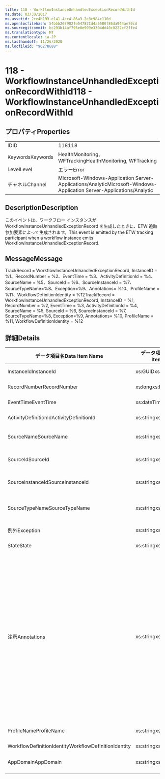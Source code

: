 ```yaml
---
title: 118 - WorkflowInstanceUnhandledExceptionRecordWithId
ms.date: 03/30/2017
ms.assetid: 2ce4b193-e141-4cc4-86a3-2e8c984c110d
ms.openlocfilehash: 54bbb267902fe547821d4a5580f86da944ae70cd
ms.sourcegitcommit: bc293b14af795e0e999e3304dd40c0222cf2ffe4
ms.translationtype: MT
ms.contentlocale: ja-JP
ms.lasthandoff: 11/26/2020
ms.locfileid: "96278688"
---
```

# <a name="118---workflowinstanceunhandledexceptionrecordwithid"></a><span data-ttu-id="1c90e-102">118 - WorkflowInstanceUnhandledExceptionRecordWithId</span><span class="sxs-lookup"><span data-stu-id="1c90e-102">118 - WorkflowInstanceUnhandledExceptionRecordWithId</span></span>

## <a name="properties"></a><span data-ttu-id="1c90e-103">プロパティ</span><span class="sxs-lookup"><span data-stu-id="1c90e-103">Properties</span></span>  
  
|||  
|-|-|  
|<span data-ttu-id="1c90e-104">ID</span><span class="sxs-lookup"><span data-stu-id="1c90e-104">ID</span></span>|<span data-ttu-id="1c90e-105">118</span><span class="sxs-lookup"><span data-stu-id="1c90e-105">118</span></span>|  
|<span data-ttu-id="1c90e-106">Keywords</span><span class="sxs-lookup"><span data-stu-id="1c90e-106">Keywords</span></span>|<span data-ttu-id="1c90e-107">HealthMonitoring、WFTracking</span><span class="sxs-lookup"><span data-stu-id="1c90e-107">HealthMonitoring, WFTracking</span></span>|  
|<span data-ttu-id="1c90e-108">Level</span><span class="sxs-lookup"><span data-stu-id="1c90e-108">Level</span></span>|<span data-ttu-id="1c90e-109">エラー</span><span class="sxs-lookup"><span data-stu-id="1c90e-109">Error</span></span>|  
|<span data-ttu-id="1c90e-110">チャネル</span><span class="sxs-lookup"><span data-stu-id="1c90e-110">Channel</span></span>|<span data-ttu-id="1c90e-111">Microsoft-Windows-Application Server-Applications/Analytic</span><span class="sxs-lookup"><span data-stu-id="1c90e-111">Microsoft-Windows-Application Server-Applications/Analytic</span></span>|  
  
## <a name="description"></a><span data-ttu-id="1c90e-112">Description</span><span class="sxs-lookup"><span data-stu-id="1c90e-112">Description</span></span>  

 <span data-ttu-id="1c90e-113">このイベントは、ワークフロー インスタンスが WorkflowInstanceUnhandledExceptionRecord を生成したときに、ETW 追跡参加要素によって生成されます。</span><span class="sxs-lookup"><span data-stu-id="1c90e-113">This event is emitted by the ETW tracking participant when a workflow instance emits WorkflowInstanceUnhandledExceptionRecord.</span></span>  
  
## <a name="message"></a><span data-ttu-id="1c90e-114">Message</span><span class="sxs-lookup"><span data-stu-id="1c90e-114">Message</span></span>  

 <span data-ttu-id="1c90e-115">TrackRecord = WorkflowInstanceUnhandledExceptionRecord, InstanceID = %1、RecordNumber = %2、EventTime = %3、ActivityDefinitionId = %4、SourceName = %5、SourceId = %6、SourceInstanceId = %7、SourceTypeName=%8、Exception=%9、Annotations= %10、ProfileName = %11、WorkflowDefinitionIdentity = %12</span><span class="sxs-lookup"><span data-stu-id="1c90e-115">TrackRecord = WorkflowInstanceUnhandledExceptionRecord, InstanceID = %1, RecordNumber = %2, EventTime = %3, ActivityDefinitionId = %4, SourceName = %5, SourceId = %6, SourceInstanceId = %7, SourceTypeName=%8, Exception=%9,  Annotations= %10, ProfileName = %11, WorkflowDefinitionIdentity = %12</span></span>  
  
## <a name="details"></a><span data-ttu-id="1c90e-116">詳細</span><span class="sxs-lookup"><span data-stu-id="1c90e-116">Details</span></span>  
  
|<span data-ttu-id="1c90e-117">データ項目名</span><span class="sxs-lookup"><span data-stu-id="1c90e-117">Data Item Name</span></span>|<span data-ttu-id="1c90e-118">データ項目の型</span><span class="sxs-lookup"><span data-stu-id="1c90e-118">Data Item Type</span></span>|<span data-ttu-id="1c90e-119">Description</span><span class="sxs-lookup"><span data-stu-id="1c90e-119">Description</span></span>|  
|--------------------|--------------------|-----------------|  
|<span data-ttu-id="1c90e-120">InstanceId</span><span class="sxs-lookup"><span data-stu-id="1c90e-120">InstanceId</span></span>|<span data-ttu-id="1c90e-121">xs:GUID</span><span class="sxs-lookup"><span data-stu-id="1c90e-121">xs:GUID</span></span>|<span data-ttu-id="1c90e-122">ワークフローのインスタンス ID</span><span class="sxs-lookup"><span data-stu-id="1c90e-122">The instance id for the workflow</span></span>|  
|<span data-ttu-id="1c90e-123">RecordNumber</span><span class="sxs-lookup"><span data-stu-id="1c90e-123">RecordNumber</span></span>|<span data-ttu-id="1c90e-124">xs:long</span><span class="sxs-lookup"><span data-stu-id="1c90e-124">xs:long</span></span>|<span data-ttu-id="1c90e-125">生成されたレコードのシーケンス番号</span><span class="sxs-lookup"><span data-stu-id="1c90e-125">The sequence number of the emitted record</span></span>|  
|<span data-ttu-id="1c90e-126">EventTime</span><span class="sxs-lookup"><span data-stu-id="1c90e-126">EventTime</span></span>|<span data-ttu-id="1c90e-127">xs:dateTime</span><span class="sxs-lookup"><span data-stu-id="1c90e-127">xs:dateTime</span></span>|<span data-ttu-id="1c90e-128">イベントの生成時刻 (UTC)</span><span class="sxs-lookup"><span data-stu-id="1c90e-128">The time in UTC when the event was emitted</span></span>|  
|<span data-ttu-id="1c90e-129">ActivityDefinitionId</span><span class="sxs-lookup"><span data-stu-id="1c90e-129">ActivityDefinitionId</span></span>|<span data-ttu-id="1c90e-130">xs:string</span><span class="sxs-lookup"><span data-stu-id="1c90e-130">xs:string</span></span>|<span data-ttu-id="1c90e-131">ワークフローのルート アクティビティの名前</span><span class="sxs-lookup"><span data-stu-id="1c90e-131">The name of the root activity in the workflow</span></span>|  
|<span data-ttu-id="1c90e-132">SourceName</span><span class="sxs-lookup"><span data-stu-id="1c90e-132">SourceName</span></span>|<span data-ttu-id="1c90e-133">xs:string</span><span class="sxs-lookup"><span data-stu-id="1c90e-133">xs:string</span></span>|<span data-ttu-id="1c90e-134">失敗して unhandledException が発生した原因のアクティビティ名</span><span class="sxs-lookup"><span data-stu-id="1c90e-134">The source activity name that faulted resulting in the unhandledException</span></span>|  
|<span data-ttu-id="1c90e-135">SourceId</span><span class="sxs-lookup"><span data-stu-id="1c90e-135">SourceId</span></span>|<span data-ttu-id="1c90e-136">xs:string</span><span class="sxs-lookup"><span data-stu-id="1c90e-136">xs:string</span></span>|<span data-ttu-id="1c90e-137">エラーの原因であるアクティビティのアクティビティ ID</span><span class="sxs-lookup"><span data-stu-id="1c90e-137">The activity id of the fault source activity</span></span>|  
|<span data-ttu-id="1c90e-138">SourceInstanceId</span><span class="sxs-lookup"><span data-stu-id="1c90e-138">SourceInstanceId</span></span>|<span data-ttu-id="1c90e-139">xs:string</span><span class="sxs-lookup"><span data-stu-id="1c90e-139">xs:string</span></span>|<span data-ttu-id="1c90e-140">エラーの原因であるアクティビティのアクティビティ インスタンス ID</span><span class="sxs-lookup"><span data-stu-id="1c90e-140">The activity instance id of the fault source activity</span></span>|  
|<span data-ttu-id="1c90e-141">SourceTypeName</span><span class="sxs-lookup"><span data-stu-id="1c90e-141">SourceTypeName</span></span>|<span data-ttu-id="1c90e-142">xs:string</span><span class="sxs-lookup"><span data-stu-id="1c90e-142">xs:string</span></span>|<span data-ttu-id="1c90e-143">失敗して unhandledException が発生した原因のアクティビティの型名</span><span class="sxs-lookup"><span data-stu-id="1c90e-143">The source activity type name that faulted resulting in the unhandledException</span></span>|  
|<span data-ttu-id="1c90e-144">例外</span><span class="sxs-lookup"><span data-stu-id="1c90e-144">Exception</span></span>|<span data-ttu-id="1c90e-145">xs:string</span><span class="sxs-lookup"><span data-stu-id="1c90e-145">xs:string</span></span>|<span data-ttu-id="1c90e-146">ハンドルされない例外の詳細</span><span class="sxs-lookup"><span data-stu-id="1c90e-146">The exception details for the unhandled exception</span></span>|  
|<span data-ttu-id="1c90e-147">State</span><span class="sxs-lookup"><span data-stu-id="1c90e-147">State</span></span>|<span data-ttu-id="1c90e-148">xs:string</span><span class="sxs-lookup"><span data-stu-id="1c90e-148">xs:string</span></span>|<span data-ttu-id="1c90e-149">ワークフローの現在の状態。</span><span class="sxs-lookup"><span data-stu-id="1c90e-149">The current state of the Workflow.</span></span>|  
|<span data-ttu-id="1c90e-150">注釈</span><span class="sxs-lookup"><span data-stu-id="1c90e-150">Annotations</span></span>|<span data-ttu-id="1c90e-151">xs:string</span><span class="sxs-lookup"><span data-stu-id="1c90e-151">xs:string</span></span>|<span data-ttu-id="1c90e-152">このイベントに追加された注釈。</span><span class="sxs-lookup"><span data-stu-id="1c90e-152">The annotations that were added to this event.</span></span> <span data-ttu-id="1c90e-153">値は、annotationValue 形式の xml 要素に格納され \<items> \< item name = "annotationName" type="System.String"> \</item> \</items> ます。</span><span class="sxs-lookup"><span data-stu-id="1c90e-153">The values are stored in an xml element in the format \<items>\< item name = "annotationName" type="System.String">annotationValue\</item>\</items>.</span></span> <span data-ttu-id="1c90e-154">注釈が指定されていない場合、文字列にはが含まれ \<items/> ます。</span><span class="sxs-lookup"><span data-stu-id="1c90e-154">If no annotations are specified then the string contains \<items/>.</span></span> <span data-ttu-id="1c90e-155">ETW イベントのサイズは、ETW バッファーのサイズまたは ETW イベントの最大ペイロードに制限されます。</span><span class="sxs-lookup"><span data-stu-id="1c90e-155">The ETW event size is limited by the ETW buffer size or the max payload for an ETW event.</span></span> <span data-ttu-id="1c90e-156">イベントのサイズが ETW の制限を超えると、注釈が削除され、注釈の値が... に置き換えられて、イベントが切り捨てられます。 \<items> \</items></span><span class="sxs-lookup"><span data-stu-id="1c90e-156">If the size of the event exceeds the ETW limits, then the event is truncated by dropping the annotations and replacing the annotation value with \<items>...\</items>.</span></span>|  
|<span data-ttu-id="1c90e-157">ProfileName</span><span class="sxs-lookup"><span data-stu-id="1c90e-157">ProfileName</span></span>|<span data-ttu-id="1c90e-158">xs:string</span><span class="sxs-lookup"><span data-stu-id="1c90e-158">xs:string</span></span>|<span data-ttu-id="1c90e-159">このイベントを生成した追跡プロファイルの名前</span><span class="sxs-lookup"><span data-stu-id="1c90e-159">The name or the tracking profile that resulted in this event being emitted</span></span>|  
|<span data-ttu-id="1c90e-160">WorkflowDefinitionIdentity</span><span class="sxs-lookup"><span data-stu-id="1c90e-160">WorkflowDefinitionIdentity</span></span>|<span data-ttu-id="1c90e-161">xs:string</span><span class="sxs-lookup"><span data-stu-id="1c90e-161">xs:string</span></span>|<span data-ttu-id="1c90e-162">ワークフロー定義 ID</span><span class="sxs-lookup"><span data-stu-id="1c90e-162">The workflow definition id</span></span>|  
|<span data-ttu-id="1c90e-163">AppDomain</span><span class="sxs-lookup"><span data-stu-id="1c90e-163">AppDomain</span></span>|<span data-ttu-id="1c90e-164">xs:string</span><span class="sxs-lookup"><span data-stu-id="1c90e-164">xs:string</span></span>|<span data-ttu-id="1c90e-165">AppDomain.CurrentDomain.FriendlyName で返される文字列。</span><span class="sxs-lookup"><span data-stu-id="1c90e-165">The string returned by AppDomain.CurrentDomain.FriendlyName.</span></span>|
